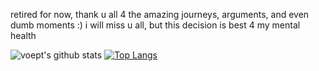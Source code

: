 retired for now, thank u all 4 the amazing journeys, arguments, and even dumb moments :) i will miss u all, but this decision is best 4 my mental health

![voept's github stats](https://github-readme-stats.vercel.app/api?username=xtc-dev&show_icons=true&theme=dark) [![Top Langs](https://github-readme-stats.vercel.app/api/top-langs/?username=xtc-dev&layout=compact&theme=dark)](https://github.com/anuraghazra/github-readme-stats)


